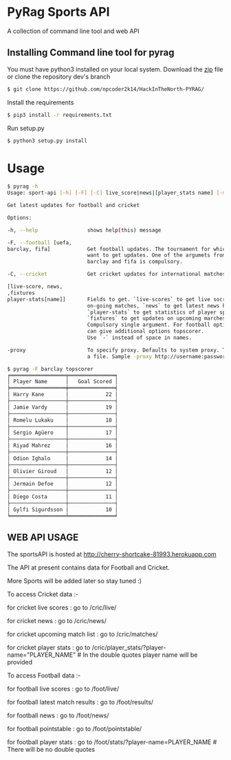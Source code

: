 # PyRag Sports API
A collection of command line tool and web API
## Installing Command line tool for pyrag
You must have python3 installed on your local system.
Download the [zip](https://github.com/npcoder2k14/HackInTheNorth-PYRAG/archive/dev.zip) file or clone the repository dev's branch
```bash
$ git clone https://github.com/npcoder2k14/HackInTheNorth-PYRAG/
```
Install the requirements
```bash
$ pip3 install -r requirements.txt
```
Run setup.py
```bash
$ python3 setup.py install
```
# Usage
```bash
$ pyrag -h
Usage: sport-api [-h] [-F] [-C] live_score|news|[player_stats name] [-my_fav_team]

Get latest updates for football and cricket

Options:

-h, --help                shows help(this) message

-F, --football [uefa,
barclay, fifa]            Get football updates. The tournament for which you
                          want to get updates. One of the argumets from uefa,
                          barclay and fifa is compulsory.

-C, --cricket             Get cricket updates for international matches.

[live-score, news,
,fixtures
player-stats[name]]       Fields to get. `live-scores` to get live socre of
                          on-going matches, `news` to get latest news headlines,
                          `player-stats` to get statistics of player specified.
                          `fixtures` to get updates on upcoming marches.
                          Compulsory single argument. For football option you
                          can give additional options topscorer.
                          Use `-` instead of space in names.

-proxy                    To specify proxy. Defaults to system proxy. Take name of
                          a file. Sample -proxy http://username:password@host:port/

$ pyrag -F barclay topscorer
╒══════════════════╤═══════════════╕
│ Player Name      │   Goal Scored │
╞══════════════════╪═══════════════╡
│ Harry Kane       │            22 │
├──────────────────┼───────────────┤
│ Jamie Vardy      │            19 │
├──────────────────┼───────────────┤
│ Romelu Lukaku    │            18 │
├──────────────────┼───────────────┤
│ Sergio Agüero    │            17 │
├──────────────────┼───────────────┤
│ Riyad Mahrez     │            16 │
├──────────────────┼───────────────┤
│ Odion Ighalo     │            14 │
├──────────────────┼───────────────┤
│ Olivier Giroud   │            12 │
├──────────────────┼───────────────┤
│ Jermain Defoe    │            12 │
├──────────────────┼───────────────┤
│ Diego Costa      │            11 │
├──────────────────┼───────────────┤
│ Gylfi Sigurdsson │            10 │
╘══════════════════╧═══════════════╛

```
## WEB API USAGE

The sportsAPI is hosted at http://cherry-shortcake-81993.herokuapp.com

The API at present contains data for Football and Cricket.

More Sports will be added later so stay tuned :)

To access Cricket data :-

for cricket live scores : go to /cric/live/

for cricket news : go to /cric/news/

for cricket upcoming match list : go to /cric/matches/

for cricket player stats : go to /cric/player_stats/?player-name="PLAYER_NAME"  # In the double quotes player name will be provided


To access Football data :-

for football live scores : go to /foot/live/

for football latest match results : go to /foot/results/

for football news : go to /foot/news/

for football pointstable : go to /foot/pointstable/

for football player stats : go to /foot/stats/?player-name=PLAYER_NAME          # There will be no double quotes


